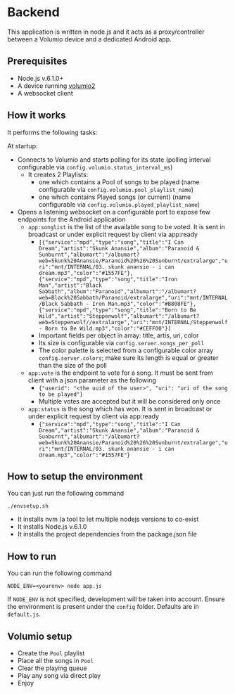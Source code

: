 # Backend

This application is written in node.js and it acts as a proxy/controller between a Volumio device and a dedicated Android app.

## Prerequisites

* Node.js v.6.1.0+
* A device running [volumio2](https://github.com/volumio/Volumio2/)
* A websocket client

## How it works

It performs the following tasks:

At startup:
  * Connects to Volumio and starts polling for its state (polling interval configurable via ```config.volumio.status_interval_ms```)
    * It creates 2 Playlists:
      * one which contains a Pool of songs to be played (name configurable via ```config.volumio.pool_playlist_name```)
      * one which contains Played songs (or current) (name configurable via ```config.volumio.played_playlist_name```)
  * Opens a listening websocket on a configurable port to expose few endpoints for the Android application
    * ```app:songlist``` is the list of the available song to be voted. It is sent in broadcast or under explicit request by client via app:ready
      * ```[{"service":"mpd","type":"song","title":"I Can Dream","artist":"Skunk Anansie","album":"Paranoid & Sunburnt","albumart":"/albumart?web=Skunk%20Anansie/Paranoid%20%26%20Sunburnt/extralarge","uri":"mnt/INTERNAL/03. skunk anansie - i can dream.mp3","color":"#1557FE"},{"service":"mpd","type":"song","title":"Iron Man","artist":"Black Sabbath","album":"Paranoid","albumart":"/albumart?web=Black%20Sabbath/Paranoid/extralarge","uri":"mnt/INTERNAL/Black Sabbath - Iron Man.mp3","color":"#B808FE"},{"service":"mpd","type":"song","title":"Born to Be Wild","artist":"Steppenwolf","albumart":"/albumart?web=Steppenwolf//extralarge","uri":"mnt/INTERNAL/Steppenwolf - Born to Be Wild.mp3","color":"#CEFF00"}]```
      * Important fields per object in array: title, artis, uri, color
      * Its size is configurable via ```config.server.songs_per_poll```
      * The color palette is selected from a configurable color array ```config.server.colors```; make sure its length is equal or greater than the size of the poll
    * ```app:vote``` is the endpoint to vote for a song. It must be sent from client with a json parameter as the following
      * ```{"userid": "<the uuid of the user>", "uri": "uri of the song to be played"}```
      * Multiple votes are accepted but it will be considered only once
    * ```app:status``` is the song which has won. It is sent in broadcast or under explicit request by client via app:ready
      * ```{"service":"mpd","type":"song","title":"I Can Dream","artist":"Skunk Anansie","album":"Paranoid & Sunburnt","albumart":"/albumart?web=Skunk%20Anansie/Paranoid%20%26%20Sunburnt/extralarge","uri":"mnt/INTERNAL/03. skunk anansie - i can dream.mp3","color":"#1557FE"}```

## How to setup the environment

You can just run the following command

```
./envsetup.sh
```

  * It installs nvm (a tool to let multiple nodejs versions to co-exist
  * It installs Node.js v.6.1.0
  * It installs the project dependencies from the package.json file

## How to run

You can run the following command

```
NODE_ENV=<yourenv> node app.js
```

If ```NODE_ENV``` is not specified, development will be taken into account.
Ensure the environment is present under the ```config``` folder. Defaults are in ```default.js```.

## Volumio setup

  * Create the ```Pool``` playlist
  * Place all the songs in ```Pool```
  * Clear the playing queue
  * Play any song via direct play
  * Enjoy
